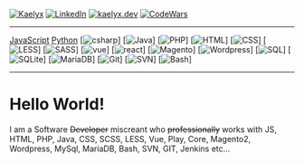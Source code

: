 [![Kaelyx][logo]][logo-url]
[![LinkedIn][linkedin-shield]][linkedin-url]
[![kaelyx.dev][portfolio-shield]][portfolio-url]
[![CodeWars][codewars-shield]][codewars-url]

---

[JavaScript][js] [Python][python] [![csharp][csharp]] [![Java][java]] [![PHP][php]] [![HTML][html]] [![CSS][css]]
[![LESS][less]] [![SASS][scss]] [![vue][vue]] [![react][react]] [![Magento][magento]] [![Wordpress][wordpress]] 
[![SQL][sql]] [![SQLite][sqlite]] [![MariaDB][maria]]
[![Git][git]] [![SVN][svn]] [![Bash][bash]] 

---
# Hello World!

I am a Software ~~Developer~~ miscreant who ~~professionally~~ works with JS, HTML, PHP, Java, CSS, SCSS, LESS, Vue, Play, Core, Magento2, Wordpress, MySql, MariaDB, Bash, SVN, GIT, Jenkins etc... 

[logo]: https://github.com/user-attachments/assets/76c67908-bd6c-403a-bc0f-478ff31db404
[logo-url]: https://kaelyx.dev
[portfolio-shield]: https://img.shields.io/badge/-Portfolio-black.svg?style=for-the-badge
[portfolio-url]: https://kaelyx.dev
[linkedin-shield]: https://img.shields.io/badge/-LinkedIn-black.svg?style=for-the-badge&logo=linkedin&colorB=555
[linkedin-url]: https://linkedin.com/in/kaelyx
[codewars-shield]: https://img.shields.io/badge/-Code%20Wars-black.svg?style=for-the-badge&logo=codewars&colorB=555
[codewars-url]: https://www.codewars.com/users/kaelyx

[js]: https://img.shields.io/badge/-JavaScript-black.svg?style=for-the-badge&logo=javascript&colorB=555
[python]: https://img.shields.io/badge/-Python-black.svg?style=for-the-badge&logo=python&colorB=555
[java]: https://img.shields.io/badge/-Java-black.svg?style=for-the-badge&logo=java&colorB=555
[csharp]: https://img.shields.io/badge/-CSharp-black.svg?style=for-the-badge&logo=csharp&colorB=555
[html]: https://img.shields.io/badge/-HTML-black.svg?style=for-the-badge&logo=html&colorB=555
[php]: https://img.shields.io/badge/-PHP-black.svg?style=for-the-badge&logo=php&colorB=555
[css]: https://img.shields.io/badge/-CSS-black.svg?style=for-the-badge&logo=css&colorB=555

[less]: https://img.shields.io/badge/-LESS-black.svg?style=for-the-badge&logo=less&colorB=555
[scss]: https://img.shields.io/badge/-SASS-black.svg?style=for-the-badge&logo=css&colorB=555
[vue]: https://img.shields.io/badge/-Vue-black.svg?style=for-the-badge&logo=vue&colorB=555
[react]: https://img.shields.io/badge/-React-black.svg?style=for-the-badge&logo=react&colorB=555
[magento]: https://img.shields.io/badge/-Magento-black.svg?style=for-the-badge&logo=magento&colorB=555
[wordpress]: https://img.shields.io/badge/-Wordpress-black.svg?style=for-the-badge&logo=wordpress&colorB=555

[sql]: https://img.shields.io/badge/-SQL-black.svg?style=for-the-badge&logo=sql&colorB=555
[maria]: https://img.shields.io/badge/-MariaDB-black.svg?style=for-the-badge&logo=mariadb&colorB=555
[sqlite]:https://img.shields.io/badge/-SQLite-black.svg?style=for-the-badge&logo=sqlite&colorB=555

[bash]: https://img.shields.io/badge/-Bash-black.svg?style=for-the-badge&logo=bash&colorB=555
[svn]: https://img.shields.io/badge/-SVN-black.svg?style=for-the-badge&logo=subversion&colorB=555
[git]: https://img.shields.io/badge/-Git-black.svg?style=for-the-badge&logo=git&colorB=555

